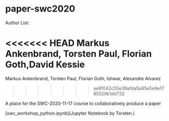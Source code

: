 # paper-swc2020

Author List:

<<<<<<< HEAD
Markus Ankenbrand, Torsten Paul, Florian Goth,David Kessie
=======
Markus Ankenbrand, Torsten Paul, Florian Goth, Ishwar, Alexandre Alvarez
>>>>>>> ae6f042c55e39afda5a95e5e9e1785529b1dd732

A place for the SWC-2020-11-17 course to collaboratively produce a paper

[swc_workshop_python.ipynb](Jupyter Notebook by Torsten.)


